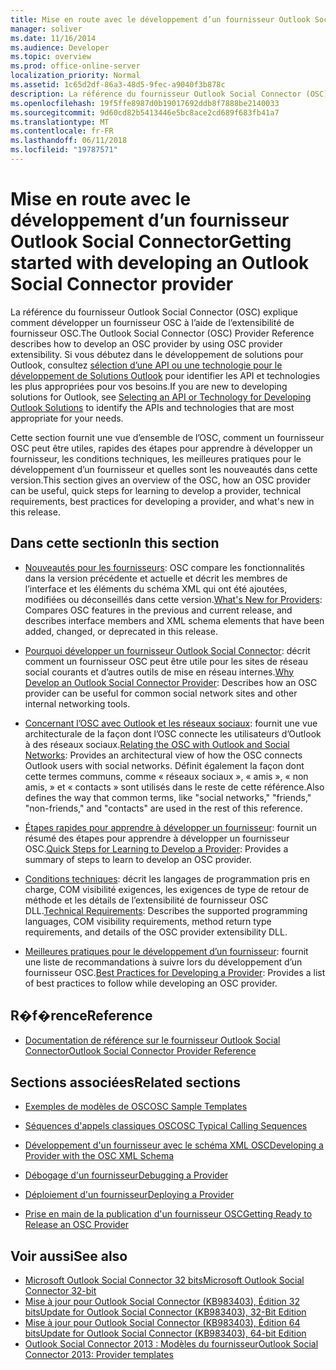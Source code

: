 ```yaml
---
title: Mise en route avec le développement d’un fournisseur Outlook Social Connector
manager: soliver
ms.date: 11/16/2014
ms.audience: Developer
ms.topic: overview
ms.prod: office-online-server
localization_priority: Normal
ms.assetid: 1c65d2df-86a3-48d5-9fec-a9040f3b878c
description: La référence du fournisseur Outlook Social Connector (OSC) explique comment développer un fournisseur OSC à l’aide de l’extensibilité de fournisseur OSC.
ms.openlocfilehash: 19f5ffe8987d0b19017692ddb8f7888be2140033
ms.sourcegitcommit: 9d60cd82b5413446e5bc8ace2cd689f683fb41a7
ms.translationtype: MT
ms.contentlocale: fr-FR
ms.lasthandoff: 06/11/2018
ms.locfileid: "19787571"
---
```

# <a name="getting-started-with-developing-an-outlook-social-connector-provider"></a><span data-ttu-id="ecce9-103">Mise en route avec le développement d’un fournisseur Outlook Social Connector</span><span class="sxs-lookup"><span data-stu-id="ecce9-103">Getting started with developing an Outlook Social Connector provider</span></span>

<span data-ttu-id="ecce9-104">La référence du fournisseur Outlook Social Connector (OSC) explique comment développer un fournisseur OSC à l’aide de l’extensibilité de fournisseur OSC.</span><span class="sxs-lookup"><span data-stu-id="ecce9-104">The Outlook Social Connector (OSC) Provider Reference describes how to develop an OSC provider by using OSC provider extensibility.</span></span> <span data-ttu-id="ecce9-105">Si vous débutez dans le développement de solutions pour Outlook, consultez [sélection d’une API ou une technologie pour le développement de Solutions Outlook](http://msdn.microsoft.com/library/8295da20-e567-4d08-b8e4-5c9b4498edd4%28Office.15%29.aspx) pour identifier les API et technologies les plus appropriées pour vos besoins.</span><span class="sxs-lookup"><span data-stu-id="ecce9-105">If you are new to developing solutions for Outlook, see [Selecting an API or Technology for Developing Outlook Solutions](http://msdn.microsoft.com/library/8295da20-e567-4d08-b8e4-5c9b4498edd4%28Office.15%29.aspx) to identify the APIs and technologies that are most appropriate for your needs.</span></span> 

<span data-ttu-id="ecce9-106">Cette section fournit une vue d’ensemble de l’OSC, comment un fournisseur OSC peut être utiles, rapides des étapes pour apprendre à développer un fournisseur, les conditions techniques, les meilleures pratiques pour le développement d’un fournisseur et quelles sont les nouveautés dans cette version.</span><span class="sxs-lookup"><span data-stu-id="ecce9-106">This section gives an overview of the OSC, how an OSC provider can be useful, quick steps for learning to develop a provider, technical requirements, best practices for developing a provider, and what's new in this release.</span></span> 
  
## <a name="in-this-section"></a><span data-ttu-id="ecce9-107">Dans cette section</span><span class="sxs-lookup"><span data-stu-id="ecce9-107">In this section</span></span>

- <span data-ttu-id="ecce9-108">[Nouveautés pour les fournisseurs](what-s-new-for-providers.md): OSC compare les fonctionnalités dans la version précédente et actuelle et décrit les membres de l’interface et les éléments du schéma XML qui ont été ajoutées, modifiées ou déconseillés dans cette version.</span><span class="sxs-lookup"><span data-stu-id="ecce9-108">[What's New for Providers](what-s-new-for-providers.md): Compares OSC features in the previous and current release, and describes interface members and XML schema elements that have been added, changed, or deprecated in this release.</span></span> 
    
- <span data-ttu-id="ecce9-109">[Pourquoi développer un fournisseur Outlook Social Connector](why-develop-an-outlook-social-connector-provider.md): décrit comment un fournisseur OSC peut être utile pour les sites de réseau social courants et d’autres outils de mise en réseau internes.</span><span class="sxs-lookup"><span data-stu-id="ecce9-109">[Why Develop an Outlook Social Connector Provider](why-develop-an-outlook-social-connector-provider.md): Describes how an OSC provider can be useful for common social network sites and other internal networking tools.</span></span>
    
- <span data-ttu-id="ecce9-110">[Concernant l’OSC avec Outlook et les réseaux sociaux](relating-the-osc-with-outlook-and-social-networks.md): fournit une vue architecturale de la façon dont l’OSC connecte les utilisateurs d’Outlook à des réseaux sociaux.</span><span class="sxs-lookup"><span data-stu-id="ecce9-110">[Relating the OSC with Outlook and Social Networks](relating-the-osc-with-outlook-and-social-networks.md): Provides an architectural view of how the OSC connects Outlook users with social networks.</span></span> <span data-ttu-id="ecce9-111">Définit également la façon dont cette termes communs, comme « réseaux sociaux », « amis », « non amis, » et « contacts » sont utilisés dans le reste de cette référence.</span><span class="sxs-lookup"><span data-stu-id="ecce9-111">Also defines the way that common terms, like "social networks," "friends," "non-friends," and "contacts" are used in the rest of this reference.</span></span>
    
- <span data-ttu-id="ecce9-112">[Étapes rapides pour apprendre à développer un fournisseur](quick-steps-for-learning-to-develop-a-provider.md): fournit un résumé des étapes pour apprendre à développer un fournisseur OSC.</span><span class="sxs-lookup"><span data-stu-id="ecce9-112">[Quick Steps for Learning to Develop a Provider](quick-steps-for-learning-to-develop-a-provider.md): Provides a summary of steps to learn to develop an OSC provider.</span></span>
    
- <span data-ttu-id="ecce9-113">[Conditions techniques](technical-requirements.md): décrit les langages de programmation pris en charge, COM visibilité exigences, les exigences de type de retour de méthode et les détails de l’extensibilité de fournisseur OSC DLL.</span><span class="sxs-lookup"><span data-stu-id="ecce9-113">[Technical Requirements](technical-requirements.md): Describes the supported programming languages, COM visibility requirements, method return type requirements, and details of the OSC provider extensibility DLL.</span></span>
    
- <span data-ttu-id="ecce9-114">[Meilleures pratiques pour le développement d’un fournisseur](best-practices-for-developing-a-provider.md): fournit une liste de recommandations à suivre lors du développement d’un fournisseur OSC.</span><span class="sxs-lookup"><span data-stu-id="ecce9-114">[Best Practices for Developing a Provider](best-practices-for-developing-a-provider.md): Provides a list of best practices to follow while developing an OSC provider.</span></span>
    
## <a name="reference"></a><span data-ttu-id="ecce9-115">R�f�rence</span><span class="sxs-lookup"><span data-stu-id="ecce9-115">Reference</span></span>

- [<span data-ttu-id="ecce9-116">Documentation de référence sur le fournisseur Outlook Social Connector</span><span class="sxs-lookup"><span data-stu-id="ecce9-116">Outlook Social Connector Provider Reference</span></span>](outlook-social-connector-provider-reference-0.md)
  
## <a name="related-sections"></a><span data-ttu-id="ecce9-117">Sections associées</span><span class="sxs-lookup"><span data-stu-id="ecce9-117">Related sections</span></span>

- [<span data-ttu-id="ecce9-118">Exemples de modèles de OSC</span><span class="sxs-lookup"><span data-stu-id="ecce9-118">OSC Sample Templates</span></span>](osc-sample-templates.md)
  
- [<span data-ttu-id="ecce9-119">Séquences d'appels classiques OSC</span><span class="sxs-lookup"><span data-stu-id="ecce9-119">OSC Typical Calling Sequences</span></span>](osc-typical-calling-sequences.md)
  
- [<span data-ttu-id="ecce9-120">Développement d'un fournisseur avec le schéma XML OSC</span><span class="sxs-lookup"><span data-stu-id="ecce9-120">Developing a Provider with the OSC XML Schema</span></span>](developing-a-provider-with-the-osc-xml-schema.md)
  
- [<span data-ttu-id="ecce9-121">Débogage d'un fournisseur</span><span class="sxs-lookup"><span data-stu-id="ecce9-121">Debugging a Provider</span></span>](debugging-a-provider.md)
  
- [<span data-ttu-id="ecce9-122">Déploiement d'un fournisseur</span><span class="sxs-lookup"><span data-stu-id="ecce9-122">Deploying a Provider</span></span>](deploying-a-provider.md)
  
- [<span data-ttu-id="ecce9-123">Prise en main de la publication d'un fournisseur OSC</span><span class="sxs-lookup"><span data-stu-id="ecce9-123">Getting Ready to Release an OSC Provider</span></span>](getting-ready-to-release-an-osc-provider.md)
  
## <a name="see-also"></a><span data-ttu-id="ecce9-124">Voir aussi</span><span class="sxs-lookup"><span data-stu-id="ecce9-124">See also</span></span>

- [<span data-ttu-id="ecce9-125">Microsoft Outlook Social Connector 32 bits</span><span class="sxs-lookup"><span data-stu-id="ecce9-125">Microsoft Outlook Social Connector 32-bit</span></span>](http://www.microsoft.com/downloads/details.aspx?FamilyID=b638cc14-11e5-448a-b5a6-4f553ce81b94)
- [<span data-ttu-id="ecce9-126">Mise à jour pour Outlook Social Connector (KB983403), Édition 32 bits</span><span class="sxs-lookup"><span data-stu-id="ecce9-126">Update for Outlook Social Connector (KB983403), 32-Bit Edition</span></span>](http://www.microsoft.com/downloads/details.aspx?FamilyID=9886faca-f1c5-4579-83e2-c872c7abc61a)
- [<span data-ttu-id="ecce9-127">Mise à jour pour Outlook Social Connector (KB983403), Édition 64 bits</span><span class="sxs-lookup"><span data-stu-id="ecce9-127">Update for Outlook Social Connector (KB983403), 64-bit Edition</span></span>](http://www.microsoft.com/downloads/details.aspx?FamilyID=72a506a7-8a91-4d56-8b27-bf3b3f58fe9a)
- [<span data-ttu-id="ecce9-128">Outlook Social Connector 2013 : Modèles du fournisseur</span><span class="sxs-lookup"><span data-stu-id="ecce9-128">Outlook Social Connector 2013: Provider templates</span></span>](http://code.msdn.microsoft.com/Outlook-Social-Connector-73fd8d2c)


